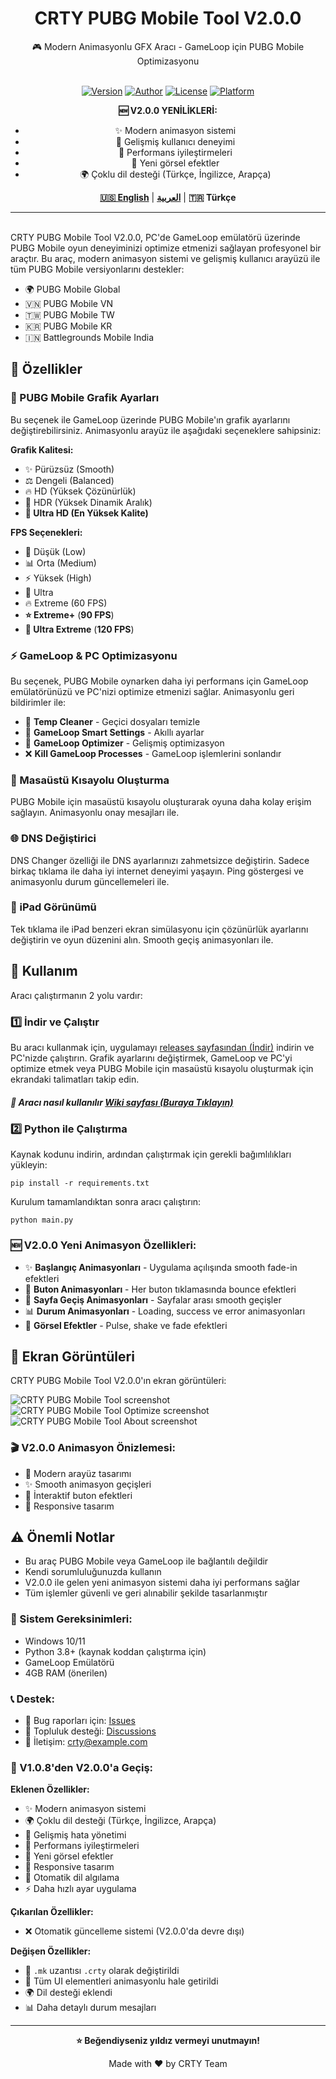 <div align="center">

<h1>CRTY PUBG Mobile Tool V2.0.0</h1>
🎮 Modern Animasyonlu GFX Aracı - GameLoop için PUBG Mobile Optimizasyonu<br><br>

[![Version](https://img.shields.io/badge/Version-2.0.0-brightgreen)](https://github.com/CRTY/CRTY-PUBG-Mobile-Tool) [![Author](https://img.shields.io/badge/Author-CRTY-blue)](https://github.com/CRTY) [![License](https://img.shields.io/badge/License-MIT-yellow)](LICENSE) [![Platform](https://img.shields.io/badge/Platform-Windows-lightgrey)](https://github.com/CRTY/CRTY-PUBG-Mobile-Tool)

**🆕 V2.0.0 YENİLİKLERİ:**
- ✨ Modern animasyon sistemi
- 🎯 Gelişmiş kullanıcı deneyimi
- 🚀 Performans iyileştirmeleri
- 🎨 Yeni görsel efektler
- 🌍 Çoklu dil desteği (Türkçe, İngilizce, Arapça)

[**🇺🇸 English**](./README.md) | [**العربية**](./README.ar.md) | **🇹🇷 Türkçe**

</div>

------
<br>
CRTY PUBG Mobile Tool V2.0.0, PC'de GameLoop emülatörü üzerinde PUBG Mobile oyun deneyiminizi optimize etmenizi sağlayan profesyonel bir araçtır. Bu araç, modern animasyon sistemi ve gelişmiş kullanıcı arayüzü ile tüm PUBG Mobile versiyonlarını destekler:

*   🌍 PUBG Mobile Global
*   🇻🇳 PUBG Mobile VN
*   🇹🇼 PUBG Mobile TW
*   🇰🇷 PUBG Mobile KR
*   🇮🇳 Battlegrounds Mobile India

🚀 Özellikler
--------

### 🎨 PUBG Mobile Grafik Ayarları

Bu seçenek ile GameLoop üzerinde PUBG Mobile'ın grafik ayarlarını değiştirebilirsiniz. Animasyonlu arayüz ile aşağıdaki seçeneklere sahipsiniz:

**Grafik Kalitesi:**
*   ✨ Pürüzsüz (Smooth)
*   ⚖️ Dengeli (Balanced)
*   🔥 HD (Yüksek Çözünürlük)
*   💎 HDR (Yüksek Dinamik Aralık)
*   **🌟 Ultra HD (En Yüksek Kalite)**

**FPS Seçenekleri:**
*   🐌 Düşük (Low)
*   📊 Orta (Medium)
*   ⚡ Yüksek (High)
*   🚀 Ultra
*   🔥 Extreme (60 FPS)
*   **⭐ Extreme+** (**90 FPS**)
*   **💫 Ultra Extreme** (**120 FPS**)

### ⚡ GameLoop & PC Optimizasyonu

Bu seçenek, PUBG Mobile oynarken daha iyi performans için GameLoop emülatörünüzü ve PC'nizi optimize etmenizi sağlar. Animasyonlu geri bildirimler ile:

*   🧹 **Temp Cleaner** - Geçici dosyaları temizle
*   🎯 **GameLoop Smart Settings** - Akıllı ayarlar
*   🔧 **GameLoop Optimizer** - Gelişmiş optimizasyon
*   ❌ **Kill GameLoop Processes** - GameLoop işlemlerini sonlandır

### 🔗 Masaüstü Kısayolu Oluşturma

PUBG Mobile için masaüstü kısayolu oluşturarak oyuna daha kolay erişim sağlayın. Animasyonlu onay mesajları ile.

### 🌐 DNS Değiştirici

DNS Changer özelliği ile DNS ayarlarınızı zahmetsizce değiştirin. Sadece birkaç tıklama ile daha iyi internet deneyimi yaşayın. Ping göstergesi ve animasyonlu durum güncellemeleri ile.

### 📱 iPad Görünümü

Tek tıklama ile iPad benzeri ekran simülasyonu için çözünürlük ayarlarını değiştirin ve oyun düzenini alın. Smooth geçiş animasyonları ile.

📖 Kullanım
-----

Aracı çalıştırmanın 2 yolu vardır:

### 1️⃣ İndir ve Çalıştır
Bu aracı kullanmak için, uygulamayı [releases sayfasından (İndir)](https://github.com/CRTY/CRTY-PUBG-Mobile-Tool/releases) indirin ve PC'nizde çalıştırın. Grafik ayarlarını değiştirmek, GameLoop ve PC'yi optimize etmek veya PUBG Mobile için masaüstü kısayolu oluşturmak için ekrandaki talimatları takip edin.

##### 🎯 Aracı nasıl kullanılır [Wiki sayfası (Buraya Tıklayın)](https://github.com/CRTY/CRTY-PUBG-Mobile-Tool/wiki)

### 2️⃣ Python ile Çalıştırma
Kaynak kodunu indirin, ardından çalıştırmak için gerekli bağımlılıkları yükleyin:
```shell
pip install -r requirements.txt
```
Kurulum tamamlandıktan sonra aracı çalıştırın:
```shell
python main.py
```

### 🆕 V2.0.0 Yeni Animasyon Özellikleri:
- ✨ **Başlangıç Animasyonları** - Uygulama açılışında smooth fade-in efektleri
- 🎯 **Buton Animasyonları** - Her buton tıklamasında bounce efektleri
- 🔄 **Sayfa Geçiş Animasyonları** - Sayfalar arası smooth geçişler
- 📊 **Durum Animasyonları** - Loading, success ve error animasyonları
- 🎨 **Görsel Efektler** - Pulse, shake ve fade efektleri

📸 Ekran Görüntüleri
-----------

CRTY PUBG Mobile Tool V2.0.0'ın ekran görüntüleri:

![CRTY PUBG Mobile Tool screenshot](./images/mk-pubg-mobile-tool.png)
![CRTY PUBG Mobile Tool Optimize screenshot](./images/mk-pubg-mobile-tool-optimize.png)
![CRTY PUBG Mobile Tool About screenshot](./images/mk-pubg-mobile-tool-about.png)

### 🎬 V2.0.0 Animasyon Önizlemesi:
- 🌟 Modern arayüz tasarımı
- ✨ Smooth animasyon geçişleri
- 🎯 İnteraktif buton efektleri
- 📱 Responsive tasarım

⚠️ Önemli Notlar
----

- Bu araç PUBG Mobile veya GameLoop ile bağlantılı değildir
- Kendi sorumluluğunuzda kullanın
- V2.0.0 ile gelen yeni animasyon sistemi daha iyi performans sağlar
- Tüm işlemler güvenli ve geri alınabilir şekilde tasarlanmıştır

### 🔧 Sistem Gereksinimleri:
- Windows 10/11
- Python 3.8+ (kaynak koddan çalıştırma için)
- GameLoop Emülatörü
- 4GB RAM (önerilen)

### 📞 Destek:
- 🐛 Bug raporları için: [Issues](https://github.com/CRTY/CRTY-PUBG-Mobile-Tool/issues)
- 💬 Topluluk desteği: [Discussions](https://github.com/CRTY/CRTY-PUBG-Mobile-Tool/discussions)
- 📧 İletişim: crty@example.com

### 🔄 V1.0.8'den V2.0.0'a Geçiş:
**Eklenen Özellikler:**
- ✨ Modern animasyon sistemi
- 🌍 Çoklu dil desteği (Türkçe, İngilizce, Arapça)
- 🎯 Gelişmiş hata yönetimi
- 🚀 Performans iyileştirmeleri
- 🎨 Yeni görsel efektler
- 📱 Responsive tasarım
- 🔄 Otomatik dil algılama
- ⚡ Daha hızlı ayar uygulama

**Çıkarılan Özellikler:**
- ❌ Otomatik güncelleme sistemi (V2.0.0'da devre dışı)

**Değişen Özellikler:**
- 🔄 `.mk` uzantısı `.crty` olarak değiştirildi
- 🎨 Tüm UI elementleri animasyonlu hale getirildi
- 🌍 Dil desteği eklendi
- 📊 Daha detaylı durum mesajları

---
<div align="center">

**⭐ Beğendiyseniz yıldız vermeyi unutmayın!**

Made with ❤️ by CRTY Team

</div>
